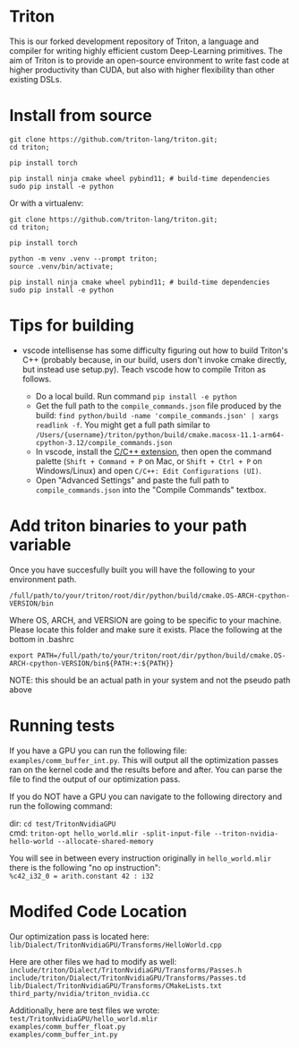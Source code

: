 # Triton

This is our forked development repository of Triton, a language and compiler for writing highly efficient custom Deep-Learning primitives. The aim of Triton is to provide an open-source environment to write fast code at higher productivity than CUDA, but also with higher flexibility than other existing DSLs.

# Install from source

```
git clone https://github.com/triton-lang/triton.git;
cd triton;

pip install torch

pip install ninja cmake wheel pybind11; # build-time dependencies
sudo pip install -e python
```

Or with a virtualenv:

```
git clone https://github.com/triton-lang/triton.git;
cd triton;

pip install torch

python -m venv .venv --prompt triton;
source .venv/bin/activate;

pip install ninja cmake wheel pybind11; # build-time dependencies
sudo pip install -e python
```

# Tips for building

- vscode intellisense has some difficulty figuring out how to build Triton's C++
  (probably because, in our build, users don't invoke cmake directly, but
  instead use setup.py).  Teach vscode how to compile Triton as follows.

    - Do a local build. Run command `pip install -e python`
    - Get the full path to the `compile_commands.json` file produced by the build:
      `find python/build -name 'compile_commands.json' | xargs readlink -f`.
      You might get a full path similar to `/Users/{username}/triton/python/build/cmake.macosx-11.1-arm64-cpython-3.12/compile_commands.json`
    - In vscode, install the
      [C/C++
      extension](https://marketplace.visualstudio.com/items?itemName=ms-vscode.cpptools),
      then open the command palette (`Shift + Command + P` on Mac, or `Shift +
      Ctrl + P` on Windows/Linux) and open `C/C++: Edit Configurations (UI)`.
    - Open "Advanced Settings" and paste the full path to
      `compile_commands.json` into the "Compile Commands" textbox.

# Add triton binaries to your path variable
Once you have succesfully built you will have the following to your environment path.

`/full/path/to/your/triton/root/dir/python/build/cmake.OS-ARCH-cpython-VERSION/bin`  

Where OS, ARCH, and VERSION are going to be specific to your machine. Please locate this folder and make sure it exists. Place the following at the bottom in .bashrc  

`export PATH=/full/path/to/your/triton/root/dir/python/build/cmake.OS-ARCH-cpython-VERSION/bin${PATH:+:${PATH}}`  

NOTE: this should be an actual path in your system and not the pseudo path above

# Running tests

If you have a GPU you can run the following file: `examples/comm_buffer_int.py`. This will output all the optimization passes ran on the kernel code and the results before and after. You can parse the file to find the output of our optimization pass.  

If you do NOT have a GPU you can navigate to the following directory and run the following command:

dir: `cd test/TritonNvidiaGPU`  
cmd: `triton-opt hello_world.mlir -split-input-file --triton-nvidia-hello-world --allocate-shared-memory`  
  
You will see in between every instruction originally in `hello_world.mlir` there is the following "no op instruction":  
`%c42_i32_0 = arith.constant 42 : i32`  

# Modifed Code Location
Our optimization pass is located here: `lib/Dialect/TritonNvidiaGPU/Transforms/HelloWorld.cpp`  
  
Here are other files we had to modify as well:  
`include/triton/Dialect/TritonNvidiaGPU/Transforms/Passes.h`  
`include/triton/Dialect/TritonNvidiaGPU/Transforms/Passes.td`  
`lib/Dialect/TritonNvidiaGPU/Transforms/CMakeLists.txt`  
`third_party/nvidia/triton_nvidia.cc`  
  
Additionally, here are test files we wrote:  
`test/TritonNvidiaGPU/hello_world.mlir`  
`examples/comm_buffer_float.py`  
`examples/comm_buffer_int.py`

